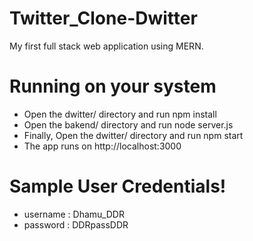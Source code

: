 # Twitter_Clone-Dwitter
My first full stack web application using MERN.
# Running on your system
* Open the dwitter/ directory and run npm install
* Open the bakend/ directory and run node server.js
* Finally, Open the dwitter/ directory and run npm start
* The app runs on http://localhost:3000
# Sample User Credentials!
* username : Dhamu_DDR
* password : DDRpassDDR
